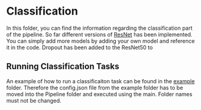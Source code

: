 # Classification

In this folder, you can find the information regarding the classification part of the pipeline. So far different versions of [ResNet](https://arxiv.org/pdf/1512.03385.pdf) has been implemented. You can simply add more models by adding your own model and reference it in the code.
Dropout has been added to the ResNet50 to

## Running Classification Tasks

An example of how to run a classificaiton task can be found in the [example](example) folder. Therefore the config.json file from the example folder has to be moved into the Pipeline folder and executed using the main.
Folder names must not be changed. 